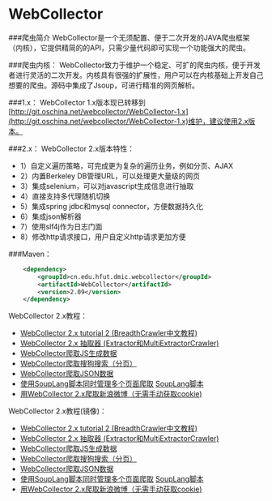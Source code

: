 WebCollector
============

###爬虫简介
WebCollector是一个无须配置、便于二次开发的JAVA爬虫框架（内核），它提供精简的的API，只需少量代码即可实现一个功能强大的爬虫。

###爬虫内核：
WebCollector致力于维护一个稳定、可扩的爬虫内核，便于开发者进行灵活的二次开发。内核具有很强的扩展性，用户可以在内核基础上开发自己想要的爬虫。源码中集成了Jsoup，可进行精准的网页解析。

###1.x：
WebCollector 1.x版本现已转移到[http://git.oschina.net/webcollector/WebCollector-1.x](http://git.oschina.net/webcollector/WebCollector-1.x)维护，建议使用2.x版本。

###2.x：
WebCollector 2.x版本特性：
* 1）自定义遍历策略，可完成更为复杂的遍历业务，例如分页、AJAX
* 2）内置Berkeley DB管理URL，可以处理更大量级的网页
* 3）集成selenium，可以对javascript生成信息进行抽取
* 4）直接支持多代理随机切换
* 5）集成spring jdbc和mysql connector，方便数据持久化
* 6）集成json解析器
* 7）使用slf4j作为日志门面
* 8）修改http请求接口，用户自定义http请求更加方便

###Maven：
```xml
    <dependency>
        <groupId>cn.edu.hfut.dmic.webcollector</groupId>
        <artifactId>WebCollector</artifactId>
        <version>2.09</version>
    </dependency>
```


WebCollector 2.x教程：
* [WebCollector 2.x tutorial 2 (BreadthCrawler中文教程)](https://github.com/CrawlScript/WebCollector/blob/master/WebCollectorExample/src/main/java/cn/edu/hfut/dmic/webcollector/example/TutorialCrawler2.java)
* [WebCollector 2.x 抽取器 (Extractor和MultiExtractorCrawler)](https://github.com/CrawlScript/WebCollector/blob/master/WebCollectorExample/src/main/java/cn/edu/hfut/dmic/webcollector/example/TutorialExtractor.java)
* [WebCollector爬取JS生成数据](https://github.com/CrawlScript/WebCollector/blob/master/WebCollectorExample/src/main/java/cn/edu/hfut/dmic/webcollector/example/DemoJSCrawler.java)
* [WebCollector爬取搜狗搜索（分页）](https://github.com/CrawlScript/WebCollector/blob/master/WebCollectorExample/src/main/java/cn/edu/hfut/dmic/webcollector/example/DemoSogouCrawler.java)
* [WebCollector爬取JSON数据](https://github.com/CrawlScript/WebCollector/blob/master/WebCollectorExample/src/main/java/cn/edu/hfut/dmic/webcollector/example/DemoJsonCrawler.java)
* [使用SoupLang脚本同时管理多个页面爬取](https://github.com/CrawlScript/WebCollector/blob/master/WebCollectorExample/src/main/java/cn/edu/hfut/dmic/webcollector/example/DemoSoupLangCrawler.java)     [SoupLang脚本](https://github.com/CrawlScript/WebCollector/blob/master/WebCollectorExample/src/main/resources/example/DemoRule1.xml)
* [用WebCollector 2.x爬取新浪微博（无需手动获取cookie)](http://blog.csdn.net/ajaxhu/article/details/42346471)

WebCollector 2.x教程(镜像)：
* [WebCollector 2.x tutorial 2 (BreadthCrawler中文教程)](http://git.oschina.net/webcollector/WebCollector/blob/master/WebCollectorExample/src/main/java/cn/edu/hfut/dmic/webcollector/example/TutorialCrawler2.java)
* [WebCollector 2.x 抽取器 (Extractor和MultiExtractorCrawler)](http://git.oschina.net/webcollector/WebCollector/blob/master/WebCollectorExample/src/main/java/cn/edu/hfut/dmic/webcollector/example/TutorialExtractor.java)
* [WebCollector爬取JS生成数据](http://git.oschina.net/webcollector/WebCollector/blob/master/WebCollectorExample/src/main/java/cn/edu/hfut/dmic/webcollector/example/DemoJSCrawler.java)
* [WebCollector爬取搜狗搜索（分页）](http://git.oschina.net/webcollector/WebCollector/blob/master/WebCollectorExample/src/main/java/cn/edu/hfut/dmic/webcollector/example/DemoSogouCrawler.java)
* [WebCollector爬取JSON数据](http://git.oschina.net/webcollector/WebCollector/blob/master/WebCollectorExample/src/main/java/cn/edu/hfut/dmic/webcollector/example/DemoJsonCrawler.java)
* [使用SoupLang脚本同时管理多个页面爬取](http://git.oschina.net/webcollector/WebCollector/blob/master/WebCollectorExample/src/main/java/cn/edu/hfut/dmic/webcollector/example/DemoSoupLangCrawler.java)     [SoupLang脚本](http://git.oschina.net/webcollector/WebCollector/blob/master/WebCollectorExample/src/main/resources/example/DemoRule1.xml)
* [用WebCollector 2.x爬取新浪微博（无需手动获取cookie)](http://blog.csdn.net/ajaxhu/article/details/42346471)




